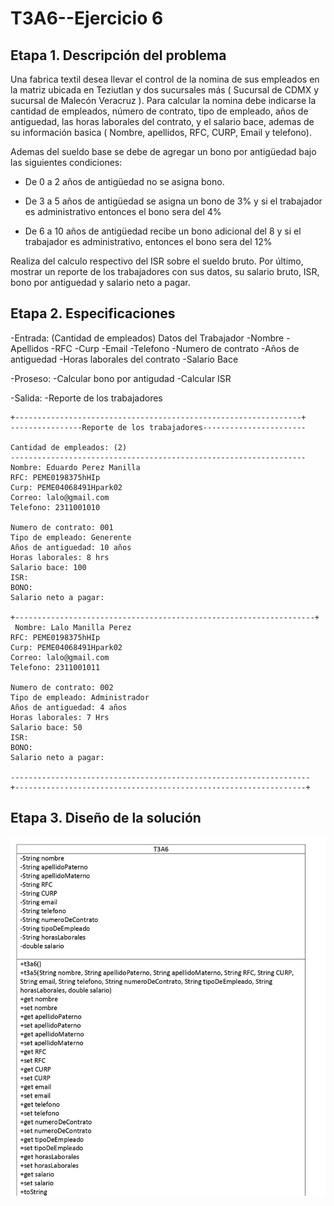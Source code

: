 # T3A6--Ejercicio 6

## Etapa 1. Descripción del problema 
Una fabrica textil desea llevar el control de la nomina de sus empleados en la matriz ubicada en Teziutlan y dos sucursales más ( Sucursal de CDMX y sucursal de Malecón Veracruz ). Para calcular la nomina debe indicarse la cantidad de empleados, número de contrato, tipo de empleado, años de antiguedad, las horas laborales del contrato, y el salario bace, ademas de su información basica ( Nombre, apellidos, RFC, CURP, Email y telefono).

Ademas del sueldo base se debe de agregar un bono por antigüedad bajo las siguientes condiciones:

- De 0 a 2 años de antigüedad no se asigna bono.

- De 3 a 5 años de antigüedad se asigna un bono de 3% y si el trabajador es administrativo entonces el bono sera del 4%

- De 6 a 10 años de antigüedad recibe un bono adicional del 8 y si el trabajador es administrativo, entonces el bono sera del 12%

Realiza del calculo respectivo del ISR sobre el sueldo bruto. Por último, mostrar un reporte de los trabajadores con sus datos, su salario bruto, ISR, bono por antiguedad y salario neto a pagar.

## Etapa 2. Especificaciones

-Entrada: 
    (Cantidad de empleados) 
Datos del Trabajador
  -Nombre
  -Apellidos
  -RFC
  -Curp
  -Email
  -Telefono
  -Numero de contrato
  -Años de antiguedad
  -Horas laborales del contrato
  -Salario Bace
  
  -Proseso:
      -Calcular bono por antigudad
      -Calcular ISR
      
  -Salida:
      -Reporte de los trabajadores
 ~~~
 +----------------------------------------------------------------+
 ----------------Reporte de los trabajadores-----------------------
 
 Cantidad de empleados: (2)
 ------------------------------------------------------------------
 Nombre: Eduardo Perez Manilla
 RFC: PEME0198375hHIp
 Curp: PEME04068491Hpark02
 Correo: lalo@gmail.com
 Telefono: 2311001010
 
 Numero de contrato: 001
 Tipo de empleado: Generente
 Años de antiguedad: 10 años 
 Horas laborales: 8 hrs
 Salario bace: 100
 ISR: 
 BONO: 
 Salario neto a pagar:
 
 +-------------------------------------------------------------------+
  Nombre: Lalo Manilla Perez
 RFC: PEME0198375hHIp
 Curp: PEME04068491Hpark02
 Correo: lalo@gmail.com
 Telefono: 2311001011
 
 Numero de contrato: 002
 Tipo de empleado: Administrador 
 Años de antiguedad: 4 años 
 Horas laborales: 7 Hrs
 Salario bace: 50
 ISR: 
 BONO: 
 Salario neto a pagar:
 
 -------------------------------------------------------------------
 +-----------------------------------------------------------------+
 
 ~~~

## Etapa 3. Diseño de la solución 

![](https://github.com/EduardoManilla2/T3A6/blob/main/Las%20Clases.jpg)



 
 
  

